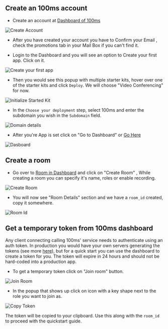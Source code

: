 ## Create an 100ms account

- Create an account at [Dashboard of 100ms](https://dashboard.100ms.live/)

![Create Account](/docs/guides/token/create-account.png)

- After you have created your account you have to Confirm your Email , check the promotions tab in your Mail Box if you can't find it.

- Login to the Dashboard and you will see an option to Create your first app. Click on it.

![Create your first app](/docs/guides/token/starter-kit-initialize-first-step.png)

- Then you would see this popup with multiple starter kits, hover over one of the starter kits and click `Deploy`. We will choose "Video Conferencing" for now.

![Initialize Started Kit](/docs/guides/token/starter-kit-initialize.png)

- In the `Choose your deployment` step, select 100ms and enter the subdomain you wish in the `Subdomain` field.

![Domain details](/docs/guides/token/domain-details.png)

- After you're App is set click on "Go to Dashboard" or [Go Here](https://dashboard.100ms.live/dashboard)

![Dasboard](/docs/guides/token/go-to-dashboard.png)

## Create a room

- Go over to [Room in Dashboard](https://dashboard.100ms.live/rooms) and click on "Create Room" , While creating a room you can specify it's name, roles or enable recording.

![Create Room](/docs/guides/token/create-room.png)

- You will now see "Room Details" section and we have a `room_id` created, copy it somewhere.

![Room Id](/docs/guides/token/room-id.png)

## Get a temporary token from 100ms dashboard

Any client connecting calling 100ms' service needs to authenticate using an auth token. In production you would have your own servers generating the tokens (see more [here](/docs/javascript/v2/foundation/security-and-tokens)), but for a quick start you can use the dashboard to create a token for you. The token will expire in 24 hours and should not be hard-coded into a production app.

- To get a temporary token click on "Join room" button.

![Join Room](/docs/guides/token/join-room.png)

- In the popup that shows up click on icon with a key shape next to the role you want to join as.

![Copy Token](/docs/guides/token/copy-token.png)

The token will be copied to your clipboard. Use this along with the `room_id` to proceed with the quickstart guide.